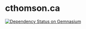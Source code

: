 cthomson.ca
========
[![Dependency Status on Gemnasium](https://gemnasium.com/christhomson/cthomson.ca.png)](https://gemnasium.com/christhomson/cthomson.ca)
